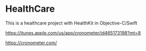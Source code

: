 # HealthCare
This is a healthcare project with HealthKit in Objective-C/Swift


https://itunes.apple.com/us/app/cronometer/id465173198?mt=8

https://cronometer.com/
